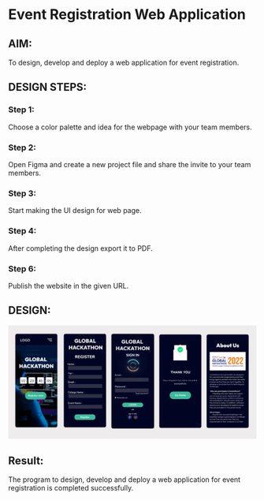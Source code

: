 # Event Registration Web Application

## AIM:
To design, develop and deploy a web application for event registration.

## DESIGN STEPS:

### Step 1:
Choose a color palette and idea for the webpage with your team members.

### Step 2:
Open Figma and create a new project file and share the invite to your team members.

### Step 3:
Start making the UI design for web page.

### Step 4:
After completing the design export it to PDF.
### Step 6:

Publish the website in the given URL.

## DESIGN:
![output](./img/design.jpg)



## Result:

The program to design, develop and deploy a web application for event registration is completed successfully.